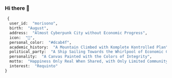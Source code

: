 ### Hi there 👋

<!--
**morisono/morisono** is a ✨ _special_ ✨ repository because its `README.md` (this file) appears on your GitHub profile.

Here are some ideas to get you started:

- 🔭 I’m currently working on ...
- 🌱 I’m currently learning ...
- 👯 I’m looking to collaborate on ...
- 🤔 I’m looking for help with ...
- 💬 Ask me about ...
- 📫 How to reach me: ...
- 😄 Pronouns: ...
- ⚡ Fun fact: ...
-->

```python
 {
  user_id:  "morisono",
  birth:  "August",
  address:  "Almost Cyberpunk City without Economic Progress",
  icon:  "👶",
  personal_color:  "#dcab4f",
  academic_history:  "A Mountain Climbed with Komplete Kontrolled Plan",
  political_party:  "A Ship Sailing Towards the Whirlpool of Economic Confusion",
  personality:  "A Canvas Painted with the Colors of Integrity",
  motto:  "Happiness Only Real When Shared, with Only Limited Community",
  interest:  "Requinto"
} 
```
